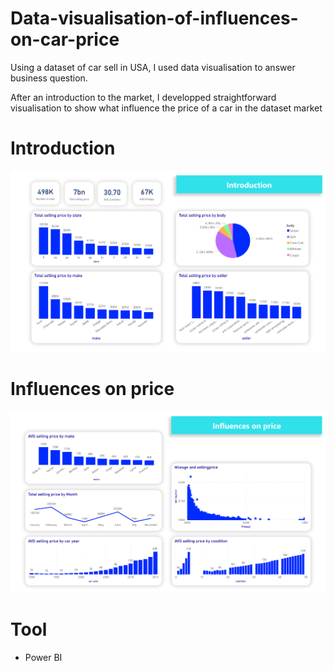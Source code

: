 # Data-visualisation-of-influences-on-car-price
Using a dataset of car sell in USA, I used data visualisation to answer business question.

After an introduction to the market, I developped straightforward visualisation to show what influence the price of a car in the dataset market

# Introduction
![alt text](Visualisation_Intro.png)

# Influences on price
![alt text](Visualisation_Influences_on_price.png)

# Tool
- Power BI
